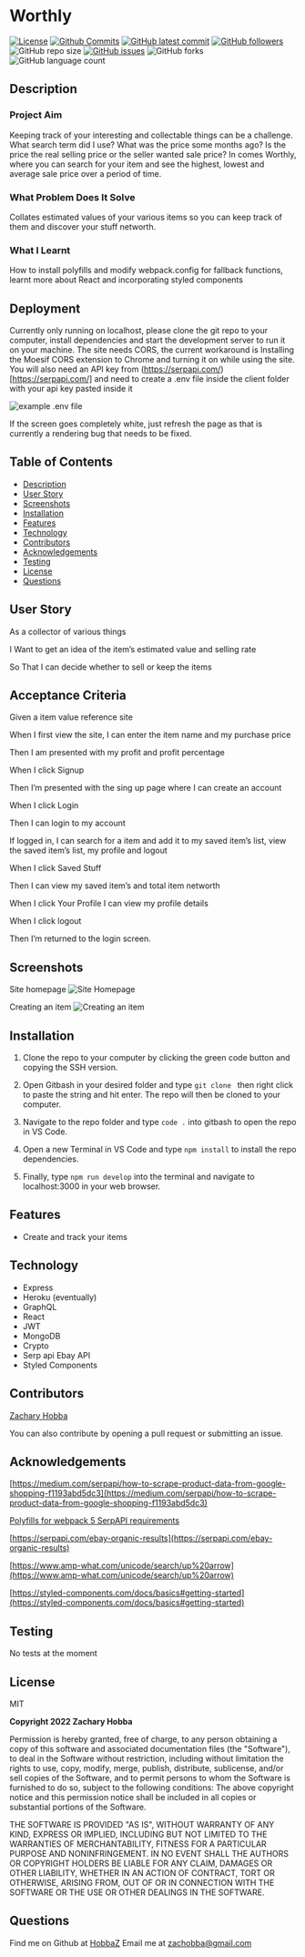 # Worthly

[![License](https://img.shields.io/badge/License-MIT-blue.svg)](https://choosealicense.com/licenses/mit/)
[![Github Commits](https://img.shields.io/github/commit-activity/w/HobbaZ/Project-3-Final-Project)](https://github.com/HobbaZ/Project-3-Final-Project/commits)
[![GitHub latest commit](https://img.shields.io/github/last-commit/HobbaZ/Project-3-Final-Project)](https://github.com/HobbaZ/Project-3-Final-Project/branches)
[![GitHub followers](https://img.shields.io/github/followers/HobbaZ.svg)]()
![GitHub repo size](https://img.shields.io/github/repo-size/HobbaZ/Project-3-Final-Project)
[![GitHub issues](https://img.shields.io/github/issues/HobbaZ/Project-3-Final-Project)](https://img.shields.io/github/issues/HobbaZ/Project-3-Final-Project)
![GitHub forks](https://img.shields.io/github/forks/HobbaZ/Project-3-Final-Project)
![GitHub language count](https://img.shields.io/github/languages/count/HobbaZ/Project-3-Final-Project)

## Description
### Project Aim ###
Keeping track of your interesting and collectable things can be a challenge. What search term did I use? What was the price some months ago? Is the price the real selling price or the seller wanted sale price? In comes Worthly, where you can search for your item and see the highest, lowest and average sale price over a period of time.

### What Problem Does It Solve ###
Collates estimated values of your various items so you can keep track of them and discover your stuff networth.

### What I Learnt ###
How to install polyfills and modify webpack.config for fallback functions, learnt more about React and incorporating styled components

## Deployment
Currently only running on localhost, please clone the git repo to your computer, install dependencies and start the development server to run it on your machine. The site needs CORS, the current workaround is Installing the Moesif CORS extension to Chrome and turning it on while using the site. You will also need an API key from (https://serpapi.com/)[https://serpapi.com/] and need to create a .env file inside the client folder with your api key pasted inside it

![example .env file](client/images/envexample.PNG)

If the screen goes completely white, just refresh the page as that is currently a rendering bug that needs to be fixed.

## Table of Contents
- [Description](#description)
- [User Story](#user-story)
- [Screenshots](#screenshots)
- [Installation](#installation)
- [Features](#features)
- [Technology](#technology)
- [Contributors](#contributors)
- [Acknowledgements](#acknowledgements)
- [Testing](#testing)
- [License](#license)
- [Questions](#questions)

## User Story
As a collector of various things

I Want to get an idea of the item’s estimated value and selling rate

So That I can decide whether to sell or keep the items

## Acceptance Criteria
Given a item value reference site

When I first view the site, I can enter the item name and my purchase price

Then I am presented with my profit and profit percentage

When I click Signup

Then I’m presented with the sing up page where I can create an account

When I click Login

Then I can login to my account

If logged in, I can search for a item and add it to my saved item’s list, view the saved item’s list, my profile and logout

When I click Saved Stuff

Then I can view my saved item’s and total item networth

When I click Your Profile I can view my profile details

When I click logout

Then I’m returned to the login screen.

## Screenshots

Site homepage
![Site Homepage](client/images/screencapture-localhost-3000-2022-02-08-12_44_39.png)

Creating an item
![Creating an item](client/images/screencapture-localhost-3000-saved-stuff-2022-02-08-12_42_01.png)

## Installation

1. Clone the repo to your computer by clicking the green code button and copying the SSH version.

2. Open Gitbash in your desired folder and type ```git clone ``` then right click to paste the string and hit enter. The repo will then be cloned to your computer.

3. Navigate to the repo folder and type ```code .``` into gitbash to open the repo in VS Code.

4. Open a new Terminal in VS Code and type ```npm install``` to install the repo dependencies.

5. Finally, type ```npm run develop``` into the terminal and navigate to localhost:3000 in your web browser.

## Features

- Create and track your items

## Technology

- Express
- Heroku (eventually)
- GraphQL
- React
- JWT
- MongoDB
- Crypto
- Serp api Ebay API
- Styled Components

## Contributors
[Zachary Hobba](https://github.com/HobbaZ)

You can also contribute by opening a pull request or submitting an issue.

## Acknowledgements
[https://medium.com/serpapi/how-to-scrape-product-data-from-google-shopping-f1193abd5dc3](https://medium.com/serpapi/how-to-scrape-product-data-from-google-shopping-f1193abd5dc3)

[Polyfills for webpack 5 SerpAPI requirements](https://stackoverflow.com/questions/68707553/uncaught-referenceerror-buffer-is-not-defined)

[https://serpapi.com/ebay-organic-results](https://serpapi.com/ebay-organic-results)

[https://www.amp-what.com/unicode/search/up%20arrow](https://www.amp-what.com/unicode/search/up%20arrow)

[https://styled-components.com/docs/basics#getting-started](https://styled-components.com/docs/basics#getting-started)


## Testing
No tests at the moment

## License
MIT

**Copyright 2022 Zachary Hobba**

Permission is hereby granted, free of charge, to any person obtaining a copy of this software and associated documentation files (the "Software"), to deal in the Software without restriction, including without limitation the rights to use, copy, modify, merge, publish, distribute, sublicense, and/or sell copies of the Software, and to permit persons to whom the Software is furnished to do so, subject to the following conditions:
The above copyright notice and this permission notice shall be included in all copies or substantial portions of the Software.
    
THE SOFTWARE IS PROVIDED "AS IS", WITHOUT WARRANTY OF ANY KIND, EXPRESS OR IMPLIED, INCLUDING BUT NOT LIMITED TO THE WARRANTIES OF MERCHANTABILITY, FITNESS FOR A PARTICULAR PURPOSE AND NONINFRINGEMENT. IN NO EVENT SHALL THE AUTHORS OR COPYRIGHT HOLDERS BE LIABLE FOR ANY CLAIM, DAMAGES OR OTHER LIABILITY, WHETHER IN AN ACTION OF CONTRACT, TORT OR OTHERWISE, ARISING FROM, OUT OF OR IN CONNECTION WITH THE SOFTWARE OR THE USE OR OTHER DEALINGS IN THE SOFTWARE.

## Questions
Find me on Github at [HobbaZ](https://github.com/HobbaZ)
Email me at [zachobba@gmail.com](zachobba@gmail.com)